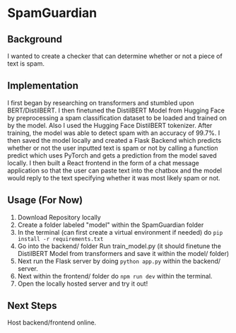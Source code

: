 # SpamGuardian

## Background
I wanted to create a checker that can determine whether or not a piece of text is spam. 

## Implementation
I first began by researching on transformers and stumbled upon BERT/DistilBERT. I then finetuned the DistilBERT Model from Hugging Face by preprocessing a spam classification dataset to be loaded and trained on by the model. Also I used the Hugging Face DistilBERT tokenizer. After training, the model was able to detect spam with an accuracy of 99.7%. I then saved the model locally and created a Flask Backend which predicts whether or not the user inputted text is spam or not by calling a function predict which uses PyTorch and gets a prediction from the model saved locally. I then built a React frontend in the form of a chat message application so that the user can paste text into the chatbox and the model would reply to the text specifying whether it was most likely spam or not.

## Usage (For Now)
1. Download Repository locally
2. Create a folder labeled "model" within the SpamGuardian folder
3. In the terminal (can first create a virtual environment if needed) do `pip install -r requirements.txt`
4. Go into the backend/ folder Run train_model.py (it should finetune the DistilBERT Model from transformers and save it within the model/ folder)
5. Next run the Flask server by doing `python app.py` within the backend/ server.
6. Next within the frontend/ folder do `npm run dev` within the terminal. 
7. Open the locally hosted server and try it out!

## Next Steps
Host backend/frontend online.